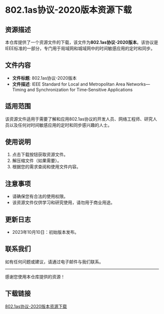 # 802.1as协议-2020版本资源下载

## 资源描述

本仓库提供了一个资源文件的下载，该文件为**802.1as协议-2020版本**。该协议是IEEE标准的一部分，专门用于局域网和城域网中的时间敏感应用的定时和同步。

## 文件内容

- **文件标题**: 802.1as协议-2020版本
- **文件描述**: IEEE Standard for Local and Metropolitan Area Networks—Timing and Synchronization for Time‐Sensitive Applications

## 适用范围

该资源文件适用于需要了解和应用802.1as协议的开发人员、网络工程师、研究人员以及任何对时间敏感应用的定时和同步感兴趣的人士。

## 使用说明

1. 点击下载按钮获取资源文件。
2. 解压缩文件（如果需要）。
3. 根据您的需求查阅和使用文件内容。

## 注意事项

- 请确保您有合法的使用权限。
- 该资源文件仅供学习和研究使用，请勿用于商业用途。

## 更新日志

- 2023年10月10日：初始版本发布。

## 联系我们

如有任何问题或建议，请通过电子邮件与我们联系。

---

感谢您使用本仓库提供的资源！

## 下载链接

[802.1as协议-2020版本资源下载](https://pan.quark.cn/s/f0f584cd4d41)